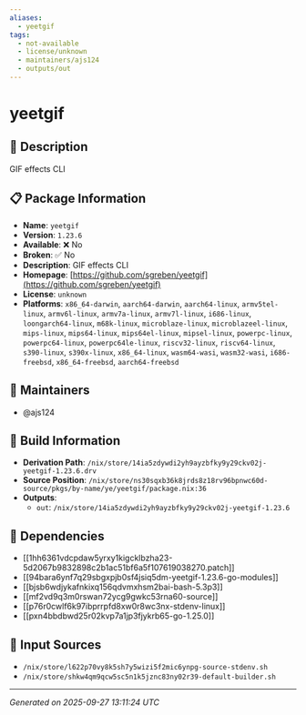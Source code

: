 ```yaml
---
aliases:
  - yeetgif
tags:
  - not-available
  - license/unknown
  - maintainers/ajs124
  - outputs/out
---
```


# yeetgif

## 📝 Description

GIF effects CLI

## 📋 Package Information

- **Name**: `yeetgif`
- **Version**: `1.23.6`
- **Available**: ❌ No
- **Broken**: ✅ No
- **Description**: GIF effects CLI
- **Homepage**: [https://github.com/sgreben/yeetgif](https://github.com/sgreben/yeetgif)
- **License**: `unknown`
- **Platforms**: `x86_64-darwin`, `aarch64-darwin`, `aarch64-linux`, `armv5tel-linux`, `armv6l-linux`, `armv7a-linux`, `armv7l-linux`, `i686-linux`, `loongarch64-linux`, `m68k-linux`, `microblaze-linux`, `microblazeel-linux`, `mips-linux`, `mips64-linux`, `mips64el-linux`, `mipsel-linux`, `powerpc-linux`, `powerpc64-linux`, `powerpc64le-linux`, `riscv32-linux`, `riscv64-linux`, `s390-linux`, `s390x-linux`, `x86_64-linux`, `wasm64-wasi`, `wasm32-wasi`, `i686-freebsd`, `x86_64-freebsd`, `aarch64-freebsd`
## 👥 Maintainers

- @ajs124


## 🔧 Build Information

- **Derivation Path**: `/nix/store/14ia5zdywdi2yh9ayzbfky9y29ckv02j-yeetgif-1.23.6.drv`
- **Source Position**: `/nix/store/ns30sqxb36k8jrds8z18rv96bpnwc60d-source/pkgs/by-name/ye/yeetgif/package.nix:36`
- **Outputs**:
  - `out`:  `/nix/store/14ia5zdywdi2yh9ayzbfky9y29ckv02j-yeetgif-1.23.6`

## 🔗 Dependencies

- [[1hh6361vdcpdaw5yrxy1kigcklbzha23-5d2067b9832898c2b1ac51bf6a5f107619038270.patch]]
- [[94bara6ynf7q29sbgxpjb0sf4jsiq5dm-yeetgif-1.23.6-go-modules]]
- [[bjsb6wdjykafnkixq156qdvmxhsm2bai-bash-5.3p3]]
- [[mf2vd9q3m0rswan72ycg9gwkc53rna60-source]]
- [[p76r0cwlf6k97ibprrpfd8xw0r8wc3nx-stdenv-linux]]
- [[pxn4bbdbwd25r02kvp7a1jp3fjykrb65-go-1.25.0]]

## 📁 Input Sources

- `/nix/store/l622p70vy8k5sh7y5wizi5f2mic6ynpg-source-stdenv.sh`
- `/nix/store/shkw4qm9qcw5sc5n1k5jznc83ny02r39-default-builder.sh`

---
*Generated on 2025-09-27 13:11:24 UTC*
